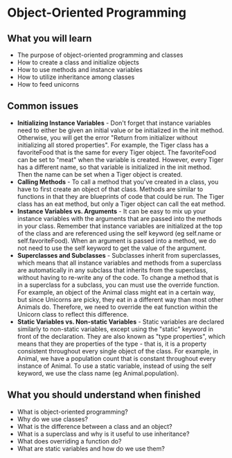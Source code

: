 # Object-Oriented Programming

## What you will learn
- The purpose of object-oriented programming and classes
- How to create a class and initialize objects
- How to use methods and instance variables
- How to utilize inheritance among classes
- How to feed unicorns

## Common issues
- **Initializing Instance Variables** - Don't forget that instance variables need to either be given an initial value or be initialized in the init method.  Otherwise, you will get the error "Return from initializer without initializing all stored properties".  For example, the Tiger class has a favoriteFood that is the same for every Tiger object.  The favoriteFood can be set to "meat" when the variable is created.  However, every Tiger has a different name, so that variable is initialized in the init method.  Then the name can be set when a Tiger object is created.
- **Calling Methods** - To call a method that you've created in a class, you have to first create an object of that class.  Methods are similar to functions in that they are blueprints of code that could be run.  The Tiger class has an eat method, but only a Tiger object can call the eat method.
- **Instance Variables vs. Arguments** - It can be easy to mix up your instance variables with the arguments that are passed into the methods in your class.  Remember that instance variables are initialized at the top of the class and are referenced using the self keyword (eg self.name or self.favoriteFood).  When an argument is passed into a method, we do not need to use the self keyword to get the value of the argument.
- **Superclasses and Subclasses** - Subclasses inherit from superclasses, which means that all instance variables and methods from a superclass are automatically in any subclass that inherits from the superclass, without having to re-write any of the code. To change a method that is in a superclass for a subclass, you can must use the override function. For example, an object of the Animal class might eat in a certain way, but since Unicorns are picky, they eat in a different way than most other Animals do. Therefore, we need to override the eat function within the Unicorn class to reflect this difference.
- **Static Variables vs. Non-static Variables** - Static variables are declared similarly to non-static variables, except using the "static" keyword in front of the declaration. They are also known as "type properties", which means that they are properties of the type - that is, it is a property consistent throughout every single object of the class. For example, in Animal, we have a population count that is constant throughout every instance of Animal. To use a static variable, instead of using the self keyword, we use the class name (eg Animal.population).

## What you should understand when finished
- What is object-oriented programming?
- Why do we use classes?
- What is the difference between a class and an object?
- What is a superclass and why is it useful to use inheritance?
- What does overriding a function do?
- What are static variables and how do we use them?